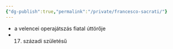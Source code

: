```yaml
---
{"dg-publish":true,"permalink":"/private/francesco-sacrati/"}
---
```


- a velencei operajátszás fiatal úttörője
- 17. századi születésű